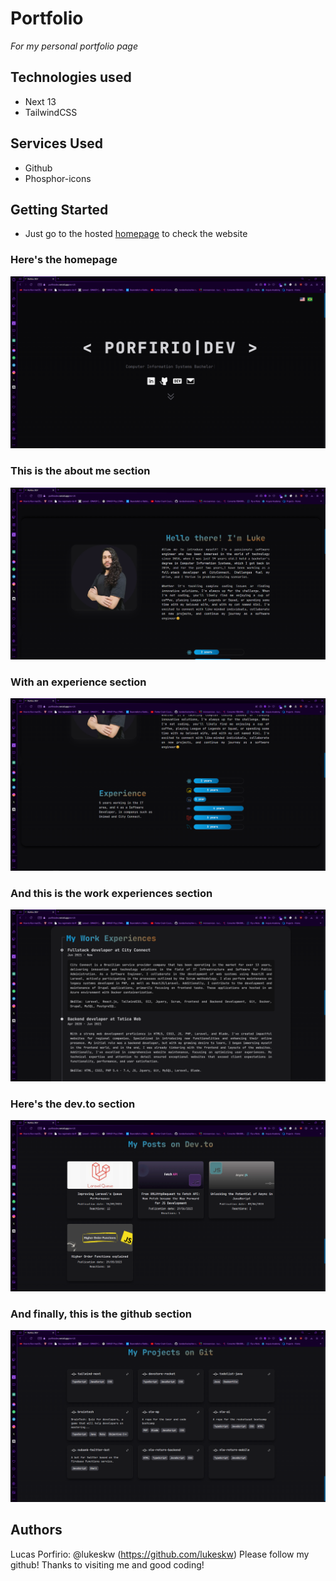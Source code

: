 # Portfolio
_For my personal portfolio page_

## Technologies used
- Next 13
- TailwindCSS

## Services Used
- Github
- Phosphor-icons

## Getting Started
- Just go to the hosted [homepage](https://porfiriodev.vercel.app) to check the website


### Here's the homepage
![Screenshot of the homepage](/public/README/home.png)

### This is the about me section
![Screenshot of the about me section](/public/README/about.png)

### With an experience section
![Screenshot of the about me section](/public/README/experience.png)

### And this is the work experiences section
![Screenshot of the work experiences section](/public/README/work-experiences.png)

### Here's the dev.to section
![Screenshot of the dev.to section](/public/README/posts.png)

### And finally, this is the github section
![Screenshot of the github section](/public/README/git.png)

## Authors
Lucas Porfirio: @lukeskw (https://github.com/lukeskw)
Please follow my github! Thanks to visiting me and good coding!
